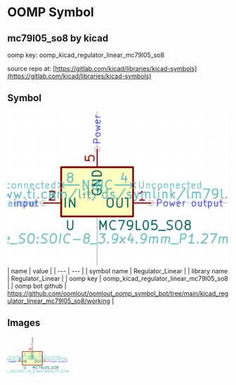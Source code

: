 # OOMP Symbol  
## mc79l05_so8  by kicad  
  
oomp key: oomp_kicad_regulator_linear_mc79l05_so8  
  
source repo at: [https://gitlab.com/kicad/libraries/kicad-symbols](https://gitlab.com/kicad/libraries/kicad-symbols)  
## Symbol  
  
[![working.png](working_600.png)](working.png)  
| name | value | 
| --- | --- | 
| symbol name | Regulator_Linear | 
| library name | Regulator_Linear | 
| oomp key | oomp_kicad_regulator_linear_mc79l05_so8 | 
| oomp bot github | https://github.com/oomlout/oomlout_oomp_symbol_bot/tree/main/kicad_regulator_linear_mc79l05_so8/working | 
## Images  
  
[![working.png](working_140.png)](working.png)  
